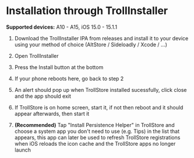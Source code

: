 # Installation through TrollInstaller

**Supported devices:** A10 - A15, iOS 15.0 - 15.1.1

1. Download the TrollInstaller IPA from releases and install it to your device using your method of choice (AltStore / Sideloadly / Xcode / ...)

2. Open TrollInstaller

3. Press the Install button at the bottom

4. If your phone reboots here, go back to step 2

5. An alert should pop up when TrollStore installed sucessfully, click close and the app should exit

6. If TrollStore is on home screen, start it, if not then reboot and it should appear afterwards, then start it

7. **(Recommended)** Tap "Install Persistence Helper" in TrollStore and choose a system app you don't need to use (e.g. Tips) in the list that appears, this app can later be used to refresh TrollStore registrations when iOS reloads the icon cache and the TrollStore apps no longer launch
